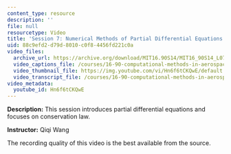 ```yaml
---
content_type: resource
description: ''
file: null
resourcetype: Video
title: 'Session 7: Numerical Methods of Partial Differential Equations: Introduction'
uid: 88c9efd2-d79d-8010-c0f8-4456fd221c0a
video_files:
  archive_url: https://archive.org/download/MIT16.90S14/MIT16_90S14_L07_300k.mp4
  video_captions_file: /courses/16-90-computational-methods-in-aerospace-engineering-spring-2014/bbc8364ad9325078b1002de21b9ea114_Hn6f6tCKQwE.vtt
  video_thumbnail_file: https://img.youtube.com/vi/Hn6f6tCKQwE/default.jpg
  video_transcript_file: /courses/16-90-computational-methods-in-aerospace-engineering-spring-2014/221f9aeac60fd7687f52ddf6774ee698_Hn6f6tCKQwE.pdf
video_metadata:
  youtube_id: Hn6f6tCKQwE
---
```


**Description:** This session introduces partial differential equations and focuses on conservation law.

**Instructor:** Qiqi Wang

The recording quality of this video is the best available from the source.